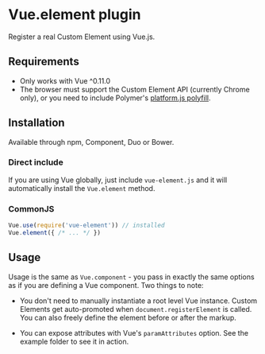 # Vue.element plugin

Register a real Custom Element using Vue.js.

## Requirements

- Only works with Vue ^0.11.0
- The browser must support the Custom Element API (currently Chrome only), or you need to include Polymer's [platform.js polyfill](https://www.polymer-project.org/docs/start/platform.html).

## Installation

Available through npm, Component, Duo or Bower.

### Direct include

If you are using Vue globally, just include `vue-element.js` and it will automatically install the `Vue.element` method.

### CommonJS

``` js
Vue.use(require('vue-element')) // installed
Vue.element({ /* ... */ })
```

## Usage

Usage is the same as `Vue.component` - you pass in exactly the same options as if you are defining a Vue component. Two things to note:

- You don't need to manually instantiate a root level Vue instance. Custom Elements get auto-promoted when `document.registerElement` is called. You can also freely define the element before or after the markup.

- You can expose attributes with Vue's `paramAttributes` option. See the example folder to see it in action.

